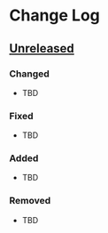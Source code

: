 # Change Log


## [Unreleased][unreleased]
### Changed
- TBD

### Fixed
- TBD

### Added
- TBD

### Removed
- TBD


[unreleased]: https://github.com/mayfield/plexcli/compare/900434efcc5728b220a7d32699177ba89548f462...HEAD
